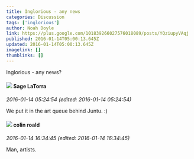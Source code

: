 ```yaml
---
title: Inglorious - any news
categories: Discussion
tags: ['inglorious']
author: Noah Doyle
link: https://plus.google.com/101839266027576018089/posts/YQziupyVAqj
published: 2016-01-14T05:00:13.645Z
updated: 2016-01-14T05:00:13.645Z
imagelink: []
thumblinks: []
---
```


Inglorious - any news?
<div id='comment z12be11j5p22httxv04cj1zh2qnlddzz3ho'>
  <h4><img src='{{site.baseurl}}//images/avatars/117415966179711277938_photo.jpg'> Sage LaTorra</h4>
      <p><cite>2016-01-14 05:24:54 (edited: 2016-01-14 05:24:54)</cite></p>
        <p>We put it in the art queue behind Juntu. :)</p>
</div>
        

<div id='comment z12be11j5p22httxv04cj1zh2qnlddzz3ho'>
  <h4><img src='{{site.baseurl}}//images/avatars/112202482806363015700_photo.jpg'> colin roald</h4>
      <p><cite>2016-01-14 16:34:45 (edited: 2016-01-14 16:34:45)</cite></p>
        <p>Man, artists.</p>
</div>
        